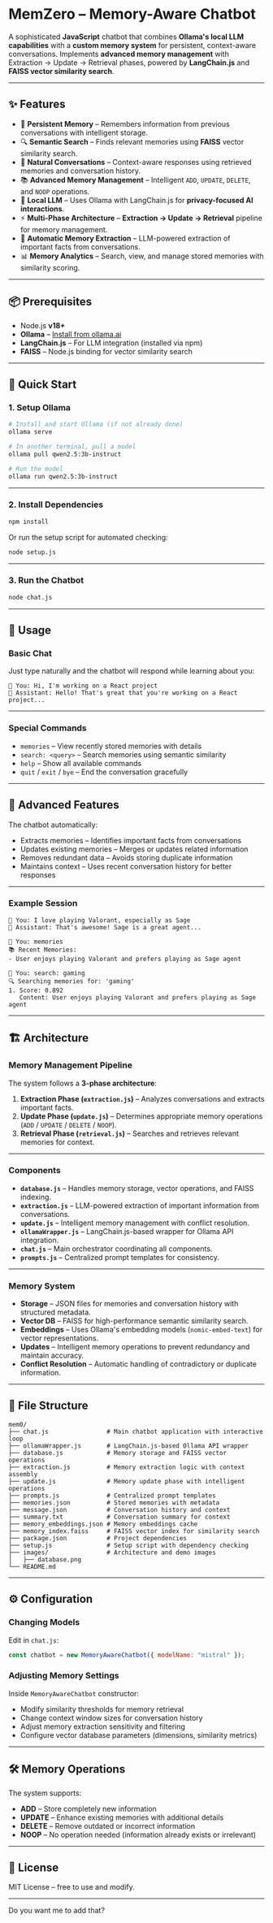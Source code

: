 
# MemZero – Memory-Aware Chatbot

A sophisticated **JavaScript** chatbot that combines **Ollama's local LLM capabilities** with a **custom memory system** for persistent, context-aware conversations.
Implements **advanced memory management** with Extraction → Update → Retrieval phases, powered by **LangChain.js** and **FAISS vector similarity search**.

---

## ✨ Features

* 🧠 **Persistent Memory** – Remembers information from previous conversations with intelligent storage.
* 🔍 **Semantic Search** – Finds relevant memories using **FAISS** vector similarity search.
* 💬 **Natural Conversations** – Context-aware responses using retrieved memories and conversation history.
* 📚 **Advanced Memory Management** – Intelligent `ADD`, `UPDATE`, `DELETE`, and `NOOP` operations.
* 🤖 **Local LLM** – Uses Ollama with LangChain.js for **privacy-focused AI interactions**.
* ⚡ **Multi-Phase Architecture** – **Extraction → Update → Retrieval** pipeline for memory management.
* 🔄 **Automatic Memory Extraction** – LLM-powered extraction of important facts from conversations.
* 📊 **Memory Analytics** – Search, view, and manage stored memories with similarity scoring.

---

## 📦 Prerequisites

* Node.js **v18+**
* **Ollama** – [Install from ollama.ai](https://ollama.ai)
* **LangChain.js** – For LLM integration (installed via npm)
* **FAISS** – Node.js binding for vector similarity search

---

## 🚀 Quick Start

### 1. Setup Ollama

```bash
# Install and start Ollama (if not already done)
ollama serve

# In another terminal, pull a model
ollama pull qwen2.5:3b-instruct

# Run the model
ollama run qwen2.5:3b-instruct
```

---

### 2. Install Dependencies

```bash
npm install
```

Or run the setup script for automated checking:

```bash
node setup.js
```

---

### 3. Run the Chatbot

```bash
node chat.js
```

---

## 💬 Usage

### Basic Chat

Just type naturally and the chatbot will respond while learning about you:

```
👤 You: Hi, I'm working on a React project
🤖 Assistant: Hello! That's great that you're working on a React project...
```

---

### Special Commands

* `memories` – View recently stored memories with details
* `search: <query>` – Search memories using semantic similarity
* `help` – Show all available commands
* `quit` / `exit` / `bye` – End the conversation gracefully

---

## 🧠 Advanced Features

The chatbot automatically:

* Extracts memories – Identifies important facts from conversations
* Updates existing memories – Merges or updates related information
* Removes redundant data – Avoids storing duplicate information
* Maintains context – Uses recent conversation history for better responses

---

### Example Session

```
👤 You: I love playing Valorant, especially as Sage
🤖 Assistant: That's awesome! Sage is a great agent...

👤 You: memories
📚 Recent Memories:
- User enjoys playing Valorant and prefers playing as Sage agent

👤 You: search: gaming
🔍 Searching memories for: 'gaming'
1. Score: 0.892
   Content: User enjoys playing Valorant and prefers playing as Sage agent
```

---

## 🏗 Architecture

### Memory Management Pipeline

The system follows a **3-phase architecture**:

1. **Extraction Phase (`extraction.js`)** – Analyzes conversations and extracts important facts.
2. **Update Phase (`update.js`)** – Determines appropriate memory operations (`ADD` / `UPDATE` / `DELETE` / `NOOP`).
3. **Retrieval Phase (`retrieval.js`)** – Searches and retrieves relevant memories for context.

---

### Components

* **`database.js`** – Handles memory storage, vector operations, and FAISS indexing.
* **`extraction.js`** – LLM-powered extraction of important information from conversations.
* **`update.js`** – Intelligent memory management with conflict resolution.
* **`ollamaWrapper.js`** – LangChain.js-based wrapper for Ollama API integration.
* **`chat.js`** – Main orchestrator coordinating all components.
* **`prompts.js`** – Centralized prompt templates for consistency.

---

### Memory System

* **Storage** – JSON files for memories and conversation history with structured metadata.
* **Vector DB** – FAISS for high-performance semantic similarity search.
* **Embeddings** – Uses Ollama's embedding models (`nomic-embed-text`) for vector representations.
* **Updates** – Intelligent memory operations to prevent redundancy and maintain accuracy.
* **Conflict Resolution** – Automatic handling of contradictory or duplicate information.

---

## 📂 File Structure

```
mem0/
├── chat.js                # Main chatbot application with interactive loop
├── ollamaWrapper.js       # LangChain.js-based Ollama API wrapper
├── database.js            # Memory storage and FAISS vector operations
├── extraction.js          # Memory extraction logic with context assembly
├── update.js              # Memory update phase with intelligent operations
├── prompts.js             # Centralized prompt templates
├── memories.json          # Stored memories with metadata
├── message.json           # Conversation history and context
├── summary.txt            # Conversation summary for context
├── memory_embeddings.json # Memory embeddings cache
├── memory_index.faiss     # FAISS vector index for similarity search
├── package.json           # Project dependencies
├── setup.js               # Setup script with dependency checking
├── images/                # Architecture and demo images
│   ├── database.png
└── README.md
```

---

## ⚙️ Configuration

### Changing Models

Edit in `chat.js`:

```js
const chatbot = new MemoryAwareChatbot({ modelName: "mistral" });
```

### Adjusting Memory Settings

Inside `MemoryAwareChatbot` constructor:

* Modify similarity thresholds for memory retrieval
* Change context window sizes for conversation history
* Adjust memory extraction sensitivity and filtering
* Configure vector database parameters (dimensions, similarity metrics)

---

## 🛠 Memory Operations

The system supports:

* **ADD** – Store completely new information
* **UPDATE** – Enhance existing memories with additional details
* **DELETE** – Remove outdated or incorrect information
* **NOOP** – No operation needed (information already exists or irrelevant)

---

## 📜 License

MIT License – free to use and modify.

---

Do you want me to add that?

